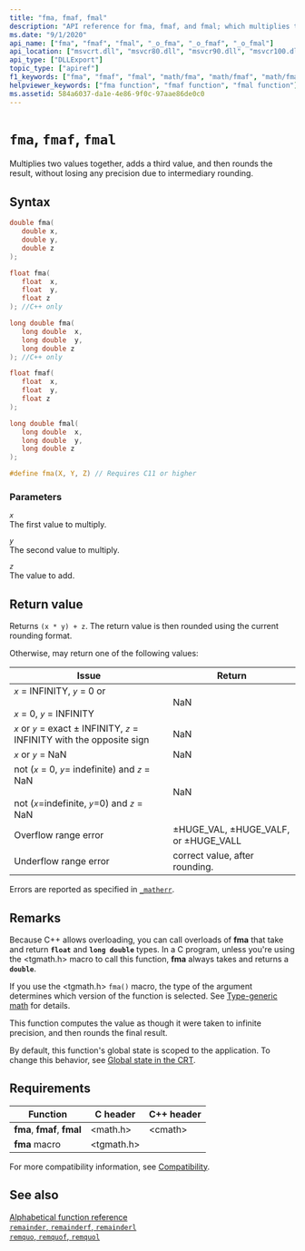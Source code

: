 ```yaml
---
title: "fma, fmaf, fmal"
description: "API reference for fma, fmaf, and fmal; which multiplies two values together, adds a third value, and then rounds the result, without losing any precision due to intermediary rounding."
ms.date: "9/1/2020"
api_name: ["fma", "fmaf", "fmal", "_o_fma", "_o_fmaf", "_o_fmal"]
api_location: ["msvcrt.dll", "msvcr80.dll", "msvcr90.dll", "msvcr100.dll", "msvcr100_clr0400.dll", "msvcr110.dll", "msvcr110_clr0400.dll", "msvcr120.dll", "msvcr120_clr0400.dll", "ucrtbase.dll", "api-ms-win-crt-math-l1-1-0.dll", "api-ms-win-crt-private-l1-1-0.dll"]
api_type: ["DLLExport"]
topic_type: ["apiref"]
f1_keywords: ["fma", "fmaf", "fmal", "math/fma", "math/fmaf", "math/fmal"]
helpviewer_keywords: ["fma function", "fmaf function", "fmal function"]
ms.assetid: 584a6037-da1e-4e86-9f0c-97aae86de0c0
---
```

# `fma`, `fmaf`, `fmal`

Multiplies two values together, adds a third value, and then rounds the result, without losing any precision due to intermediary rounding.

## Syntax

```C
double fma(
   double x,
   double y,
   double z
);

float fma(
   float  x,
   float  y,
   float z
); //C++ only

long double fma(
   long double  x,
   long double  y,
   long double z
); //C++ only

float fmaf(
   float  x,
   float  y,
   float z
);

long double fmal(
   long double  x,
   long double  y,
   long double z
);

#define fma(X, Y, Z) // Requires C11 or higher
```

### Parameters

*`x`*\
The first value to multiply.

*`y`*\
The second value to multiply.

*`z`*\
The value to add.

## Return value

Returns `(x * y) + z`. The return value is then rounded using the current rounding format.

Otherwise, may return one of the following values:

|Issue|Return|
|-----------|------------|
|*`x`* = INFINITY, *`y`* = 0 or<br /><br /> *`x`* = 0, *`y`* = INFINITY|NaN|
|*`x`* or *`y`* = exact ± INFINITY, *`z`* = INFINITY with the opposite sign|NaN|
|*`x`* or *`y`* = NaN|NaN|
|not (*`x`* = 0, *`y`*= indefinite) and *`z`* = NaN<br /><br /> not (*`x`*=indefinite, *`y`*=0) and *`z`* = NaN|NaN|
|Overflow range error|±HUGE_VAL, ±HUGE_VALF, or ±HUGE_VALL|
|Underflow range error|correct value, after rounding.|

Errors are reported as specified in [`_matherr`](matherr.md).

## Remarks

Because C++ allows overloading, you can call overloads of **fma** that take and return **`float`** and **`long double`** types. In a C program, unless you're using the \<tgmath.h> macro to call this function, **fma** always takes and returns a **`double`**.

If you use the \<tgmath.h> `fma()` macro, the type of the argument determines which version of the function is selected. See [Type-generic math](../tgmath.md) for details.

This function computes the value as though it were taken to infinite precision, and then rounds the final result.

By default, this function's global state is scoped to the application. To change this behavior, see [Global state in the CRT](../global-state.md).

## Requirements

|Function|C header|C++ header|
|--------------|--------------|------------------|
|**fma**, **fmaf**, **fmal**|\<math.h>|\<cmath>|
|**fma** macro | \<tgmath.h> ||

For more compatibility information, see [Compatibility](../compatibility.md).

## See also

[Alphabetical function reference](crt-alphabetical-function-reference.md)\
[`remainder`, `remainderf`, `remainderl`](remainder-remainderf-remainderl.md)\
[`remquo`, `remquof`, `remquol`](remquo-remquof-remquol.md)
